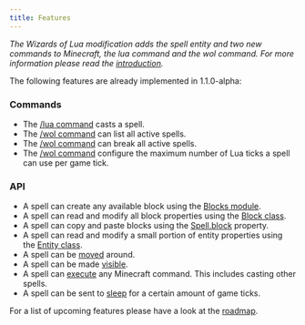 ```yaml
---
title: Features
---
```

*The Wizards of Lua modification adds the spell entity and two new commands to Minecraft,
the lua command and the wol command.
For more information please read the [introduction](/introduction).*

The following features are already implemented in 1.1.0-alpha:

### Commands
* The [/lua command](/lua-command) casts a spell.
* The [/wol command](/wol-command) can list all active spells.
* The [/wol command](/wol-command) can break all active spells.
* The [/wol command](/wol-command) configure the maximum number of Lua ticks a spell can use per game tick.

### API
* A spell can create any available block using the [Blocks module](/modules/Blocks/).
* A spell can read and modify all block properties using the [Block class](/modules/Block/).
* A spell can copy and paste blocks using the [Spell.block](/modules/Spell/#block) property.
* A spell can read and modify a small portion of entity properties using the [Entity class](/modules/Entity/).
* A spell can be [moved](/modules/Entity/#move) around.
* A spell can be made [visible](/modules/Spell/#visible).
* A spell can [execute](/modules/Spell/#execute) any Minecraft command. This includes casting other spells.
* A spell can be sent to [sleep](/modules/Runtime/#sleep) for a certain amount of game ticks.

For a list of upcoming features please have a look at the [roadmap](/roadmap).
